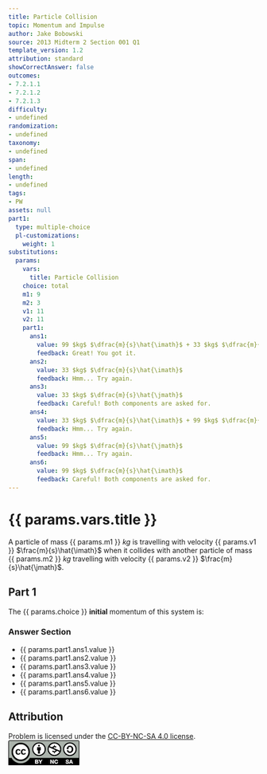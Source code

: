 ```yaml
---
title: Particle Collision
topic: Momentum and Impulse
author: Jake Bobowski
source: 2013 Midterm 2 Section 001 Q1
template_version: 1.2
attribution: standard
showCorrectAnswer: false
outcomes:
- 7.2.1.1
- 7.2.1.2
- 7.2.1.3
difficulty:
- undefined
randomization:
- undefined
taxonomy:
- undefined
span:
- undefined
length:
- undefined
tags:
- PW
assets: null
part1:
  type: multiple-choice
  pl-customizations:
    weight: 1
substitutions:
  params:
    vars:
      title: Particle Collision
    choice: total
    m1: 9
    m2: 3
    v1: 11
    v2: 11
    part1:
      ans1:
        value: 99 $kg$ $\dfrac{m}{s}\hat{\imath}$ + 33 $kg$ $\dfrac{m}{s}\hat{\jmath}$
        feedback: Great! You got it.
      ans2:
        value: 33 $kg$ $\dfrac{m}{s}\hat{\imath}$
        feedback: Hmm... Try again.
      ans3:
        value: 33 $kg$ $\dfrac{m}{s}\hat{\jmath}$
        feedback: Careful! Both components are asked for.
      ans4:
        value: 33 $kg$ $\dfrac{m}{s}\hat{\imath}$ + 99 $kg$ $\dfrac{m}{s}\hat{\jmath}$
        feedback: Hmm... Try again.
      ans5:
        value: 99 $kg$ $\dfrac{m}{s}\hat{\jmath}$
        feedback: Hmm... Try again.
      ans6:
        value: 99 $kg$ $\dfrac{m}{s}\hat{\imath}$
        feedback: Careful! Both components are asked for.
---
```

# {{ params.vars.title }}
A particle of mass {{ params.m1 }} $kg$ is travelling with velocity {{ params.v1 }} $\frac{m}{s}\hat{\imath}$ when it collides with another particle of mass {{ params.m2 }} $kg$ travelling with velocity {{ params.v2 }} $\frac{m}{s}\hat{\jmath}$.

## Part 1

The {{ params.choice }} **initial** momentum of this system is:

### Answer Section

- {{ params.part1.ans1.value }}
- {{ params.part1.ans2.value }}
- {{ params.part1.ans3.value }}
- {{ params.part1.ans4.value }}
- {{ params.part1.ans5.value }}
- {{ params.part1.ans6.value }}

## Attribution

Problem is licensed under the [CC-BY-NC-SA 4.0 license](https://creativecommons.org/licenses/by-nc-sa/4.0/).<br> ![The Creative Commons 4.0 license requiring attribution-BY, non-commercial-NC, and share-alike-SA license.](https://raw.githubusercontent.com/firasm/bits/master/by-nc-sa.png)